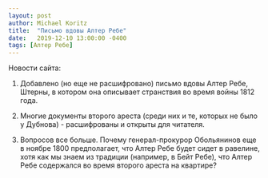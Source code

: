 ```yaml
---
layout: post
author: Michael Koritz
title:  "Письмо вдовы Алтер Ребе"
date:   2019-12-10 13:00:00 -0400
tags: [Алтер Ребе]
---
```

Новости сайта:

1) Добавлено (но еще не расшифровано) письмо вдовы Алтер Ребе, Штерны, в котором она описывает странствия во время войны 1812 года.

2) Многие документы второго ареста (среди них и те, которых не было у Дубнова) - расшифрованы и открыты для читателя.

3) Вопросов все больше. Почему генерал-прокурор Обольянинов еще в ноябре 1800 предполагает, что Алтер Ребе будет сидет в равелине, 
хотя как мы знаем из традиции (например, в Бейт Ребе), что Алтер Ребе содержался во время второго ареста на квартире?
